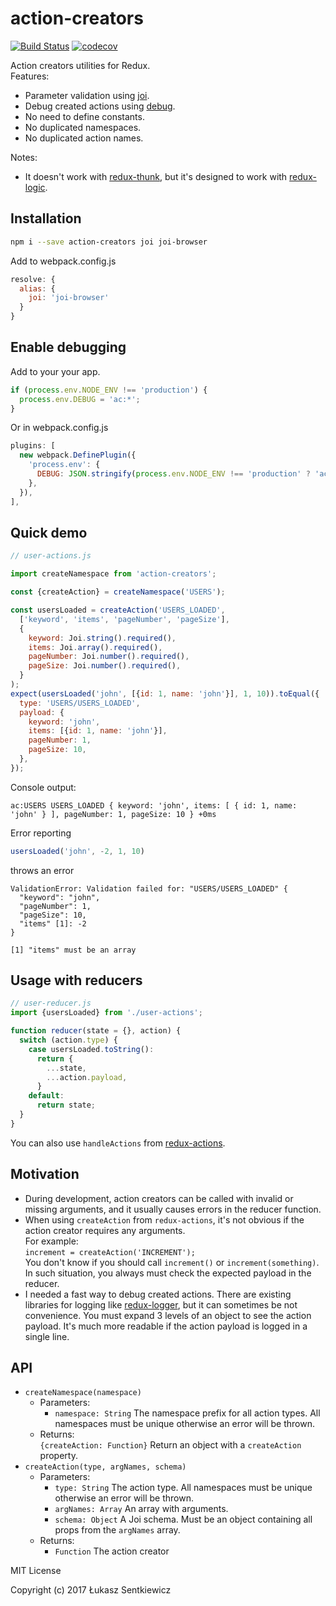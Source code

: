 # action-creators
[![Build Status](https://travis-ci.org/lsentkiewicz/action-creators.svg?branch=master)](https://travis-ci.org/lsentkiewicz/action-creators)
[![codecov](https://codecov.io/gh/lsentkiewicz/action-creators/branch/master/graph/badge.svg)](https://codecov.io/gh/lsentkiewicz/action-creators)

Action creators utilities for Redux.  
Features:
- Parameter validation using [joi](https://www.npmjs.com/package/joi).
- Debug created actions using [debug](https://www.npmjs.com/package/debug).
- No need to define constants.
- No duplicated namespaces.
- No duplicated action names.  

Notes:
- It doesn't work with [redux-thunk](https://www.npmjs.com/package/redux-thunk), but it's designed to work with [redux-logic](https://www.npmjs.com/package/redux-logic).

## Installation
```bash
npm i --save action-creators joi joi-browser
```
Add to webpack.config.js
```js
resolve: {
  alias: {
    joi: 'joi-browser'
  }
}
```

## Enable debugging
Add to your your app.
```js
if (process.env.NODE_ENV !== 'production') {
  process.env.DEBUG = 'ac:*';
}
```
Or in webpack.config.js
```js
plugins: [
  new webpack.DefinePlugin({
    'process.env': {
      DEBUG: JSON.stringify(process.env.NODE_ENV !== 'production' ? 'ac:*' : ''),
    },
  }),
],
```

## Quick demo

```js
// user-actions.js

import createNamespace from 'action-creators';

const {createAction} = createNamespace('USERS');

const usersLoaded = createAction('USERS_LOADED',
  ['keyword', 'items', 'pageNumber', 'pageSize'],
  {
    keyword: Joi.string().required(),
    items: Joi.array().required(),
    pageNumber: Joi.number().required(),
    pageSize: Joi.number().required(),
  }
);
expect(usersLoaded('john', [{id: 1, name: 'john'}], 1, 10)).toEqual({
  type: 'USERS/USERS_LOADED',
  payload: {
    keyword: 'john',
    items: [{id: 1, name: 'john'}],
    pageNumber: 1,
    pageSize: 10,
  },
});
```

Console output:
```
ac:USERS USERS_LOADED { keyword: 'john', items: [ { id: 1, name: 'john' } ], pageNumber: 1, pageSize: 10 } +0ms
```

Error reporting
```js
usersLoaded('john', -2, 1, 10)
```

throws an error
```
ValidationError: Validation failed for: "USERS/USERS_LOADED" {
  "keyword": "john",
  "pageNumber": 1,
  "pageSize": 10,
  "items" [1]: -2
}

[1] "items" must be an array

```

## Usage with reducers

```js
// user-reducer.js
import {usersLoaded} from './user-actions';

function reducer(state = {}, action) {
  switch (action.type) {
    case usersLoaded.toString(): 
      return {
        ...state,
        ...action.payload,
      }
    default:
      return state;
  }
}
```

You can also use `handleActions` from [redux-actions](http://npmjs.com/package/redux-actions).

## Motivation
- During development, action creators can be called with invalid or missing arguments, and it usually causes errors in the reducer function.  
- When using `createAction` from `redux-actions`, it's not obvious if the action creator requires any arguments.  
   For example:  
   `increment = createAction('INCREMENT');`  
   You don't know if you should call `increment()` or `increment(something)`. In such situation, you always must check the expected payload in the reducer.
- I needed a fast way to debug created actions. There are existing libraries for logging like [redux-logger](http://npmjs.com/package/redux-logger),
  but it can sometimes be not convenience. You must expand 3 levels of an object to see the action payload.
  It's much more readable if the action payload is logged in a single line.

## API
- `createNamespace(namespace)`
  - Parameters:  
     - `namespace: String` The namespace prefix for all action types. All namespaces must be unique otherwise an error will be thrown.  
   - Returns:  
    `{createAction: Function}` Return an object with a `createAction` property.
- `createAction(type, argNames, schema)`  
  - Parameters:
     - `type: String` The action type. All namespaces must be unique otherwise an error will be thrown.
     - `argNames: Array` An array with arguments.
     - `schema: Object` A Joi schema. Must be an object containing all props from the `argNames` array.  
  - Returns:
     - `Function` The action creator



MIT License

Copyright (c) 2017 Łukasz Sentkiewicz